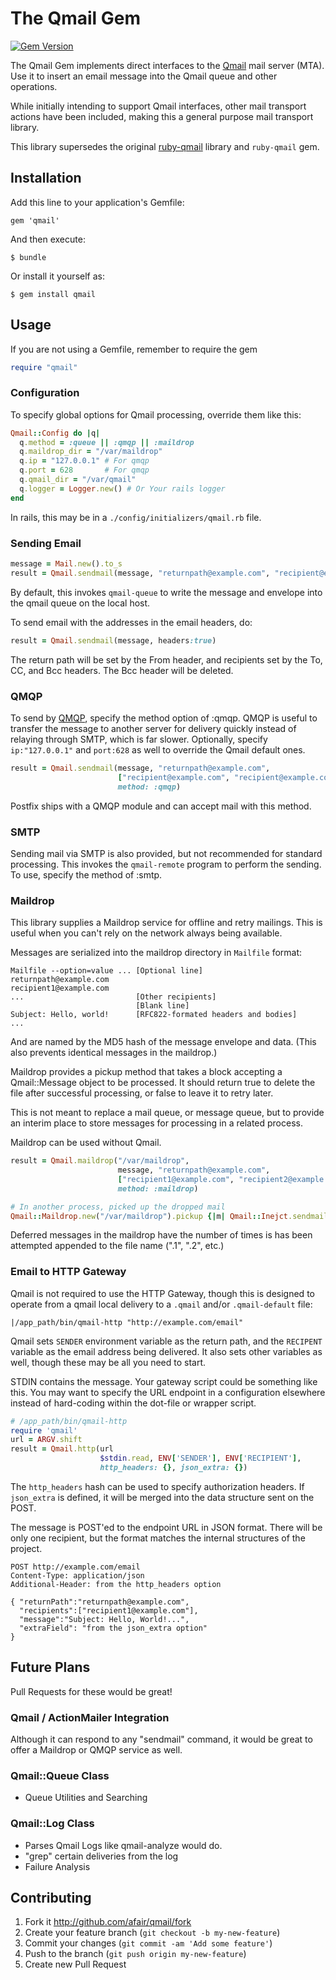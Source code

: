 # The Qmail Gem

[![Gem Version](https://badge.fury.io/rb/qmail.svg)](http://badge.fury.io/rb/qmail)

The Qmail Gem
implements direct interfaces to the
[Qmail](http://qmail.org) mail server (MTA).
Use it to insert an email message into the Qmail queue and other
operations.

While initially intending to support Qmail interfaces, other mail
transport actions have been included, making this a general purpose mail
transport library.

This library supersedes the original [ruby-qmail](https://github.com/afair/ruby-qmail])
library and `ruby-qmail` gem.

## Installation

Add this line to your application's Gemfile:

    gem 'qmail'

And then execute:

    $ bundle

Or install it yourself as:

    $ gem install qmail

## Usage

If you are not using a Gemfile, remember to require the gem

```ruby
require "qmail"
```

### Configuration

To specify global options for Qmail processing, override them like this:

```ruby
Qmail::Config do |q|
  q.method = :queue || :qmqp || :maildrop
  q.maildrop_dir = "/var/maildrop"
  q.ip = "127.0.0.1" # For qmqp
  q.port = 628       # For qmqp
  q.qmail_dir = "/var/qmail"
  q.logger = Logger.new() # Or Your rails logger
end
```

In rails, this may be in a `./config/initializers/qmail.rb` file.

### Sending Email

```ruby
message = Mail.new().to_s
result = Qmail.sendmail(message, "returnpath@example.com", "recipient@example.com")
```

By default, this invokes `qmail-queue` to write the message and envelope into the
qmail queue on the local host.

To send email with the addresses in the email headers, do:

```ruby
result = Qmail.sendmail(message, headers:true)
```

The return path will be set by the From header, and recipients set by the To,
CC, and Bcc headers. The Bcc header will be deleted.

### QMQP

To send by [QMQP](http://cr.yp.to/proto/qmqp.html),
specify the method option of :qmqp. QMQP is
useful to transfer the message to another server for delivery quickly instead of
relaying through SMTP, which is far slower. Optionally, specify  `ip:"127.0.0.1"`
and `port:628` as well to override the Qmail default ones.

```ruby
result = Qmail.sendmail(message, "returnpath@example.com",
                        ["recipient@example.com", "recipient@example.com"],
                        method: :qmqp)
```

Postfix ships with a QMQP module and can accept mail with this method.

### SMTP

Sending mail via SMTP is also provided, but not recommended for standard processing.
This invokes the `qmail-remote` program to perform the sending. To use, specify
the method of :smtp.

### Maildrop

This library supplies a Maildrop service for offline and retry mailings. This is
useful when you can't rely on the network always being available.

Messages are serialized into the maildrop directory in `Mailfile` format:

```
Mailfile --option=value ... [Optional line]
returnpath@example.com
recipient1@example.com
...                         [Other recipients]
                            [Blank line]
Subject: Hello, world!      [RFC822-formated headers and bodies]
...
```

And are named by the MD5 hash of the message envelope and data. (This also prevents
identical messages in the maildrop.)

Maildrop provides a pickup method that takes a block accepting a Qmail::Message
object to be processed. It should return true to delete the file after successful
processing, or false to leave it to retry later.

This is not meant to replace a mail queue, or message queue, but to provide an
interim place to store messages for processing in a related process.

Maildrop can be used without Qmail.

```ruby
result = Qmail.maildrop("/var/maildrop",
                        message, "returnpath@example.com",
                        ["recipient1@example.com", "recipient2@example.com"],
                        method: :maildrop)

# In another process, picked up the dropped mail
Qmail::Maildrop.new("/var/maildrop").pickup {|m| Qmail::Inejct.sendmail(m) }
```

Deferred messages in the maildrop have the number of times is has been attempted
appended to the file name (".1", ".2", etc.)

### Email to HTTP Gateway

Qmail is not required to use the HTTP Gateway, though this is designed to
operate from a qmail local delivery to a `.qmail` and/or `.qmail-default` file:

```
|/app_path/bin/qmail-http "http://example.com/email"
```

Qmail sets `SENDER` environment variable as the return path, and the `RECIPENT`
variable as the email address being delivered. It also sets other variables as
well, though these may be all you need to start.

STDIN contains the message. Your gateway script could be something like this.
You may want to specify the URL endpoint in a configuration elsewhere instead
of hard-coding within the dot-file or wrapper script.

```ruby
# /app_path/bin/qmail-http
require 'qmail'
url = ARGV.shift
result = Qmail.http(url
                    $stdin.read, ENV['SENDER'], ENV['RECIPIENT'],
                    http_headers: {}, json_extra: {})
```

The `http_headers` hash can be used to specify authorization headers. If `json_extra`
is defined, it will be merged into the data structure sent on the POST.

The message is POST'ed to the endpoint URL in JSON format. There will be only one
recipient, but the format matches the internal structures of the project.

```
POST http://example.com/email
Content-Type: application/json
Additional-Header: from the http_headers option

{ "returnPath":"returnpath@example.com",
  "recipients":["recipient1@example.com"],
  "message":"Subject: Hello, World!...",
  "extraField": "from the json_extra option"
}
```

## Future Plans

Pull Requests for these would be great!

### Qmail / ActionMailer Integration

Although it can respond to any "sendmail" command, it would be great to
offer a Maildrop or QMQP service as well.

### Qmail::Queue Class

* Queue Utilities and Searching

### Qmail::Log Class

* Parses Qmail Logs like qmail-analyze would do. 
* "grep" certain deliveries from the log
* Failure Analysis




## Contributing

1. Fork it http://github.com/afair/qmail/fork
2. Create your feature branch (`git checkout -b my-new-feature`)
3. Commit your changes (`git commit -am 'Add some feature'`)
4. Push to the branch (`git push origin my-new-feature`)
5. Create new Pull Request
